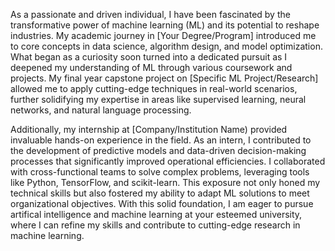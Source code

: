 As a passionate and driven individual, I have been fascinated by the transformative power of machine learning (ML) and its potential to reshape industries. My academic journey in [Your Degree/Program] introduced me to core concepts in data science, algorithm design, and model optimization. What began as a curiosity soon turned into a dedicated pursuit as I deepened my understanding of ML through various coursework and projects. My final year capstone project on [Specific ML Project/Research] allowed me to apply cutting-edge techniques in real-world scenarios, further solidifying my expertise in areas like supervised learning, neural networks, and natural language processing.

Additionally, my internship at [Company/Institution Name) provided invaluable hands-on experience in the field. As an intern, I contributed to the development of predictive models and data-driven decision-making processes that significantly improved operational efficiencies. I collaborated with cross-functional teams to solve complex problems, leveraging tools like Python, TensorFlow, and scikit-learn. This exposure not only honed my technical skills but also fostered my ability to adapt ML solutions to meet organizational objectives. With this solid foundation, I am eager to pursue artifical intelligence and machine learning at your esteemed university, where I can refine my skills and contribute to cutting-edge research in machine learning.
